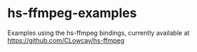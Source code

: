 # hs-ffmpeg-examples
Examples using the hs-ffmpeg bindings, currently available at https://github.com/CLowcay/hs-ffmpeg
